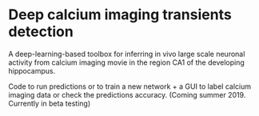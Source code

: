 # Deep calcium imaging transients detection
A deep-learning-based toolbox for inferring in vivo large scale neuronal activity from calcium imaging movie in the region CA1 of the developing hippocampus.

Code to run predictions or to train a new network + a GUI to label calcium imaging data or check the predictions accuracy. (Coming summer 2019. Currently in beta testing)

